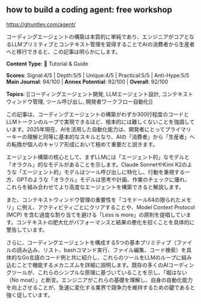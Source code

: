 ## how to build a coding agent: free workshop

https://ghuntley.com/agent/

コーディングエージェントの構築は本質的に単純であり、エンジニアがコアとなるLLMプリミティブとコンテキスト管理を習得することでAIの消費者から生産者へと移行できると、この記事は明らかにします。

**Content Type**: 📖 Tutorial & Guide

**Scores**: Signal:4/5 | Depth:5/5 | Unique:4/5 | Practical:5/5 | Anti-Hype:5/5
**Main Journal**: 94/100 | **Annex Potential**: 92/100 | **Overall**: 92/100

**Topics**: [[コーディングエージェント開発, LLMエージェント設計, コンテキストウィンドウ管理, ツール呼び出し, 開発者ワークフロー自動化]]

この記事は、コーディングエージェントの構築がわずか300行程度のコードとLLMトークンのループで実現できるほど、根本的には難しくないことを強調しています。2025年現在、AIを活用した自動化能力は、開発者にとってプライマリーキーの理解と同等に基本的なスキルとなり、AIの「消費者」から「生産者」への転換が個人のキャリア形成において極めて重要だと説きます。

エージェント構築の核心として、まずLLMには「エージェント的」なモデルと「オラクル」的なモデルがあることを示します。Claude SonnetやKimi K2のような「エージェント的」モデルはツール呼び出しに特化し、行動を重視する一方、GPTのような「オラクル」モデルは思考や計画、作業のチェックに優れ、これらを組み合わせてより高度なエージェントを構築できると解説します。

また、コンテキストウィンドウ管理の重要性を「コモドール64の限られたメモリ」に例え、アクティビティごとにクリアすることや、Model Context Protocol (MCP) を含む過度な割り当てを避ける「Less is more」の原則を提唱しています。コンテキストの肥大化がパフォーマンスと結果の悪化を招くことを具体的に警告しています。

さらに、コーディングエージェントを構成する5つの基本プリミティブ（ファイルの読み込み、リスト、bashコマンド実行、ファイル編集、コード検索）を具体的なGo言語のコード例と共に紹介し、これらのツールをLLMのループに組み込むことで機能するメカニズムを詳細に説明します。既存の多くのAIコーディングツールが、これらのシンプルな原理に基づいていることを示し、「堀はない（No moat）」と断言。エンジニアがこれらの基礎を理解し、自身の自動化能力を向上させることが、急速に変化する業界で競争力を維持するための鍵であると強く促しています。